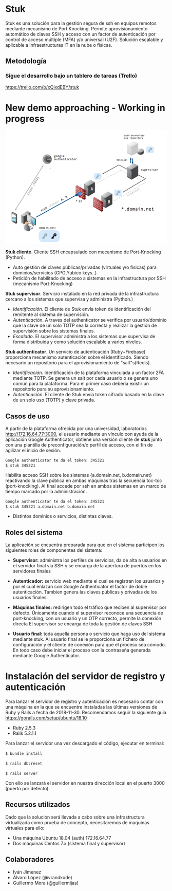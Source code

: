 # Stuk

Stuk es una solución para la gestión segura de ssh en equipos remotos mediante mecanismo de Port Knocking. Permite aprovisionamiento automático de claves SSH y acceso con un factor de autenticación por control de acceso múltiple (MFA) y/o universal (U2F). Solución escalable y aplicable a infraestructuras IT en la nube o físicas.

## Metodología
### Sigue el desarrollo bajo un **tablero de tareas** (Trello)

https://trello.com/b/xQixdEBY/stuk

# New demo approaching - Working in progress 

![](recursos/Screen%20Shot%202018-11-05%20at%2014.40.10.png)


**Stuk cliente**. Cliente SSH encapsulado con mecanismo de Port-Knocking (Python).
* Auto gestión de claves públicas/privadas (virtuales y/o físicas) para dominios/servicios (GPG,Yubico keys..)
* Petición de habilitado de acceso a sistemas en la infrastructura por SSH (mecanismo Port-Knocking)

**Stuk supervisor**. Servicio instalado en la red privada de la infrastructura cercano a los sistemas que supervisa y administra (Python.)
  * *Identificación*. El cliente de Stuk envía token de identificación del remitente al sistema de supervisión.  
  * *Autenticación*. A traves del authenticator se verifica por usuario/dominio que la clave de un solo TOTP sea la correcta y realizar la gestión de supervisión sobre los sistemas finales.
  * *Escalado*. El supervisor administra a los sistemas que supervisa de forma distribuida y como solución escalable a varios niveles.

**Stuk authenticator**. Un servicio de autenticación (Ruby+Firebase) proporciona mecanismo autenticación sobre el identificado. Siendo necesario un repositorio para el aprovisionamiento de "salt"s(Redis).

* *Identificación*. Identificación de la plataforma vinculada a un factor 2FA mediante TOTP. Se genera un salt por cada usuario o se genera uno común para la plataforma. Para el primer caso debería existir un repositorio para su aprovisionamiento.
* *Autenticación*.  El cliente de Stuk envía token cifrado basado en la clave de un solo uso (TOTP) y clave privada.

## Casos de uso

A partir de la plataforma ofrecida por una universidad, laboratorios http://172.16.64.77:3000, el usuario mediante un vínculo con ayuda de la aplicación Google Authenticator, obtiene una versión cliente de **stuk** junto con una plantilla de preconfiguración/o perfil de acceso, con el fin de agilizar el inicio de sesión.

```
Google authenticator te da el token: 345321
$ stuk 345321
```

Habilita acceso SSH sobre los sistemas {a.domain.net, b.domain.net} reactivando la clave pública en ambas máquinas tras la secuencia toc-toc (port-knocking). Al final accede por ssh en ambos sistemas en un marco de tiempo marcado por la administración.

```
Google authenticator te da el token: 345321
$ stuk 345321 a.domain.net b.domain.net
```

* Distintos dominios o servicios, distintas claves.

## Roles del sistema

La aplicación se encuentra preparada para que en el sistema participen los siguientes roles
de componentes del sistema:

* **Supervisor:** administra los perfiles de servicios, da de alta a usuarios en el servidor final
 vía SSH y se encarga de la apertura de puertos en los servidores finales

* **Autenticador:** servicio web mediante el cual se registran los usuarios y por el cual enlazan
 con Google Authenticator el factor de doble autenticación. Tambien genera las claves públicas y privadas
 de los usuarios finales.
 
* **Máquinas finales:** redirigen todo el tráfico que reciben al supervisor por defecto. Únicamente cuando el
supervisor reconoce una secuencia de port-knocking, con un usuario y un OTP correcto, permite la conexión directa
El supervisor se encarga de toda la gestión de claves SSH

* **Usuario final:** toda aquella persona o servicio que haga uso del sistema mediante stuk. Al usuario final
se le proporciona un fichero de configuración y el cliente de conexión para que el proceso sea cómodo.
En todo caso debe iniciar el proceso con la contraseña generada mediante Google Authenticator.

# Instalación del servidor de registro y autenticación 

Para lanzar el servidor de registro y autenticación es necesario contar con una máquina en
la que se encuentre instaladas las últimas versiones de Ruby y Rails a fecha de 2018-11-30.
Recomendamos seguir la siguiente guía https://gorails.com/setup/ubuntu/18.10

* Ruby 2.5.3
* Rails 5.2.1.1 

Para lanzar el servidor una vez descargado el código, ejecutar en terminal:

`$ bundle install`

`$ rails db:reset`

`$ rails server`

Con ello se lanzará el servidor en nuestra dirección local en el puerto 3000 (puerto por defecto).

## Recursos utilizados

Dado que la solución será llevada a cabo sobre una infrastructura virtualizada como prueba de concepto, necesitaremos de maquinas virtuales para ello:

* Una máquina Ubuntu 18.04 (auth) 172.16.64.77
* Dos máquinas Centos 7.x (sistema final y supervisor)

## Colaboradores

* Iván Jímenez
* Álvaro López (@vrandkode)
* Guillermo Mora (@guillermijas)
